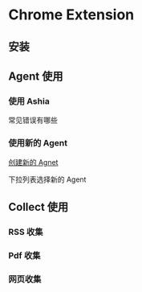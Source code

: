 # Chrome Extension

## 安装

## Agent 使用

### 使用 Ashia

常见错误有哪些

### 使用新的 Agent

[创建新的 Agnet](../terminus/dify.md)

下拉列表选择新的 Agent

## Collect 使用

### RSS 收集

### Pdf 收集

### 网页收集
